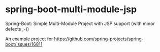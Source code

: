 # spring-boot-multi-module-jsp
Spring-Boot: Simple Multi-Module Project with JSP support (with minor defects ;-))

An example project for https://github.com/spring-projects/spring-boot/issues/16811
